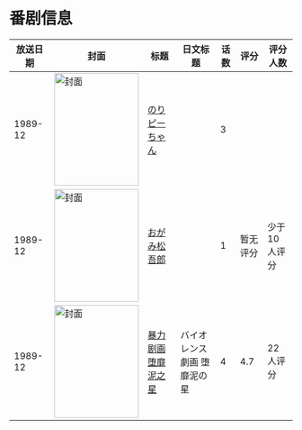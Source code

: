 # 番剧信息

|放送日期|封面|标题|日文标题|话数|评分|评分人数|
|---|---|---|---|---|---|---|
|1989-12|<img src="//lain.bgm.tv/pic/cover/c/ff/2f/89719_SLrLt.jpg" alt="封面" style="width:150px;height:200px;object-fit:cover;">|[のりピーちゃん](https://bangumi.tv/subject/89719)||3|||
|1989-12|<img src="//lain.bgm.tv/pic/cover/c/c1/89/139363_CI8mb.jpg" alt="封面" style="width:150px;height:200px;object-fit:cover;">|[おがみ松吾郎](https://bangumi.tv/subject/139363)||1|暂无评分|少于10人评分|
|1989-12|<img src="/img/no_icon_subject.png" alt="封面" style="width:150px;height:200px;object-fit:cover;">|[暴力剧画 堕靡泥之星](https://bangumi.tv/subject/79951)|バイオレンス劇画 堕靡泥の星|4|4.7|22人评分|
